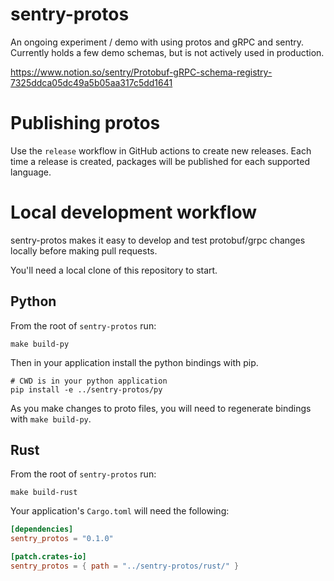 # sentry-protos

An ongoing experiment / demo with using protos and gRPC and sentry.  Currently holds a few demo
schemas, but is not actively used in production.

https://www.notion.so/sentry/Protobuf-gRPC-schema-registry-7325ddca05dc49a5b05aa317c5dd1641

# Publishing protos

Use the `release` workflow in GitHub actions to create new releases. Each time a release is created, packages will be published for each supported language.

# Local development workflow

sentry-protos makes it easy to develop and test protobuf/grpc changes locally before making
pull requests.

You'll need a local clone of this repository to start.

## Python

From the root of `sentry-protos` run:

```shell
make build-py
```

Then in your application install the python bindings with pip.

```shell
# CWD is in your python application
pip install -e ../sentry-protos/py
```

As you make changes to proto files, you will need to regenerate bindings with `make build-py`.

## Rust

From the root of `sentry-protos` run:

```shell
make build-rust
```

Your application's `Cargo.toml` will need the following:

```toml
[dependencies]
sentry_protos = "0.1.0"

[patch.crates-io]
sentry_protos = { path = "../sentry-protos/rust/" }
```
